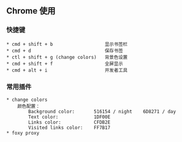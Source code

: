 ## Chrome 使用

### 快捷键

    * cmd + shift + b                   显示书签栏
    * cmd + d                           保存书签
    * ctl + shift + g (change colors)   背景色设置
    * cmd + shift + f                   全屏显示
    * cmd + alt + i                     开发者工具

### 常用插件

    * change colors
        颜色配置：
            Background color:       516154 / night    6D8271 / day
            Text color:             1DF00E
            Links color:            CFDB2E
            Visited links color:    FF7B17
    * foxy proxy
